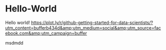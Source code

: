 # Hello-World
Hello world! https://plot.ly/r/github-getting-started-for-data-scientists/?utm_content=bufferb434d&amp;utm_medium=social&amp;utm_source=facebook.com&amp;utm_campaign=buffer


msdmdd
